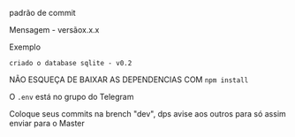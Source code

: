padrão de commit

Mensagem - versãox.x.x

Exemplo

 ` criado o database sqlite - v0.2 `

NÃO ESQUEÇA DE BAIXAR AS DEPENDENCIAS COM `npm install `

O `.env` está no grupo do Telegram 

Coloque seus commits na brench "dev", dps avise aos outros para só assim enviar para o Master
